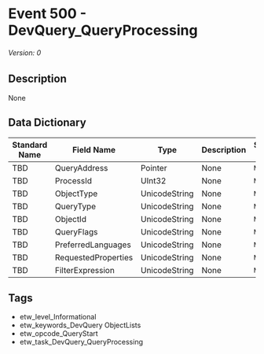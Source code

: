 # Event 500 - DevQuery_QueryProcessing
###### Version: 0

## Description
None

## Data Dictionary
|Standard Name|Field Name|Type|Description|Sample Value|
|---|---|---|---|---|
|TBD|QueryAddress|Pointer|None|`None`|
|TBD|ProcessId|UInt32|None|`None`|
|TBD|ObjectType|UnicodeString|None|`None`|
|TBD|QueryType|UnicodeString|None|`None`|
|TBD|ObjectId|UnicodeString|None|`None`|
|TBD|QueryFlags|UnicodeString|None|`None`|
|TBD|PreferredLanguages|UnicodeString|None|`None`|
|TBD|RequestedProperties|UnicodeString|None|`None`|
|TBD|FilterExpression|UnicodeString|None|`None`|

## Tags
* etw_level_Informational
* etw_keywords_DevQuery ObjectLists
* etw_opcode_QueryStart
* etw_task_DevQuery_QueryProcessing